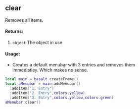 ## clear
Removes all items.

#### Returns:
1. `object` The object in use

#### Usage:
* Creates a default menubar with 3 entries and removes them immediatley. Which makes no sense.
```lua
local main = basalt.createFrame()
local aMenubar = main:addMenubar()
  :addItem("1. Entry")
  :addItem("2. Entry",colors.yellow)
  :addItem("3. Entry",colors.yellow,colors.green)
aMenubar:clear()
```
